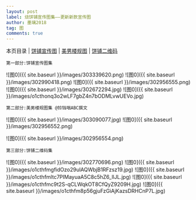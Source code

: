 ```yaml
---
layout: post
label: 烧饼铺宣传图集——更新新款宣传图
author: 墨璃2018
tag: 图
comments: true
---
```

本页目录 \| [饼铺宣传图](#dxjja) \| [美男楼规图](#dxjjc)  \| [饼铺二维码](#dxjjb) 

<a class="anchor" name="dxjja"></a>

    第一部分:饼铺宣传图集
    

![图0]({{ site.baseurl }}/images/303339620.png)
![图0]({{ site.baseurl }}/images/302990418.png)
![图0]({{ site.baseurl }}/images/302956555.png)
![图0]({{ site.baseurl }}/images/302672294.jpg)
![图0]({{ site.baseurl }}/images/o1cthonq3o2wLF7gbZ4n7bODMLvwUEVo.jpg)

<a class="anchor" name="dxjjc"></a>

    第二部分:美男楼规图集 @铃铛咽ABC撰文

![图0]({{ site.baseurl }}/images/303090077.jpg)
![图0]({{ site.baseurl }}/images/302956552.png)

![图0]({{ site.baseurl }}/images/302956554.png)


<a class="anchor" name="dxjjb"></a>

    第三部分:饼铺二维码集

![图0]({{ site.baseurl }}/images/302770696.png)
![图0]({{ site.baseurl }}/images/o1cthfmgfidOzo29ulAQWbjB1RFzsz19.jpg)
![图0]({{ site.baseurl }}/images/o1cthfmltc7PIMayuaA5C8c5hZ6_llJL.jpg)
![图0]({{ site.baseurl }}/images/o1cthfmc9t2S-qCLWqkOT8CfQyZ9209H.jpg)
![图0]({{ site.baseurl }}/images/o1cthfm8p56gjuFzGiAjKazsDRHCnP7L.jpg)
